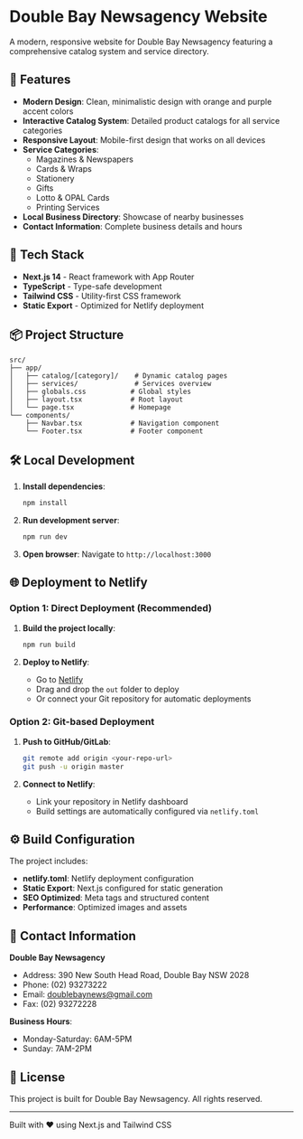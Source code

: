 # Double Bay Newsagency Website

A modern, responsive website for Double Bay Newsagency featuring a comprehensive catalog system and service directory.

## 🌟 Features

- **Modern Design**: Clean, minimalistic design with orange and purple accent colors
- **Interactive Catalog System**: Detailed product catalogs for all service categories
- **Responsive Layout**: Mobile-first design that works on all devices
- **Service Categories**:
  - Magazines & Newspapers
  - Cards & Wraps
  - Stationery
  - Gifts
  - Lotto & OPAL Cards
  - Printing Services
- **Local Business Directory**: Showcase of nearby businesses
- **Contact Information**: Complete business details and hours

## 🚀 Tech Stack

- **Next.js 14** - React framework with App Router
- **TypeScript** - Type-safe development
- **Tailwind CSS** - Utility-first CSS framework
- **Static Export** - Optimized for Netlify deployment

## 📦 Project Structure

```
src/
├── app/
│   ├── catalog/[category]/    # Dynamic catalog pages
│   ├── services/              # Services overview
│   ├── globals.css           # Global styles
│   ├── layout.tsx            # Root layout
│   └── page.tsx              # Homepage
└── components/
    ├── Navbar.tsx            # Navigation component
    └── Footer.tsx            # Footer component
```

## 🛠️ Local Development

1. **Install dependencies**:
   ```bash
   npm install
   ```

2. **Run development server**:
   ```bash
   npm run dev
   ```

3. **Open browser**: Navigate to `http://localhost:3000`

## 🌐 Deployment to Netlify

### Option 1: Direct Deployment (Recommended)

1. **Build the project locally**:
   ```bash
   npm run build
   ```

2. **Deploy to Netlify**:
   - Go to [Netlify](https://netlify.com)
   - Drag and drop the `out` folder to deploy
   - Or connect your Git repository for automatic deployments

### Option 2: Git-based Deployment

1. **Push to GitHub/GitLab**:
   ```bash
   git remote add origin <your-repo-url>
   git push -u origin master
   ```

2. **Connect to Netlify**:
   - Link your repository in Netlify dashboard
   - Build settings are automatically configured via `netlify.toml`

## ⚙️ Build Configuration

The project includes:

- **netlify.toml**: Netlify deployment configuration
- **Static Export**: Next.js configured for static generation
- **SEO Optimized**: Meta tags and structured content
- **Performance**: Optimized images and assets

## 📧 Contact Information

**Double Bay Newsagency**
- Address: 390 New South Head Road, Double Bay NSW 2028
- Phone: (02) 93273222
- Email: doublebaynews@gmail.com
- Fax: (02) 93272228

**Business Hours**:
- Monday-Saturday: 6AM-5PM
- Sunday: 7AM-2PM

## 📄 License

This project is built for Double Bay Newsagency. All rights reserved.

---

Built with ❤️ using Next.js and Tailwind CSS
